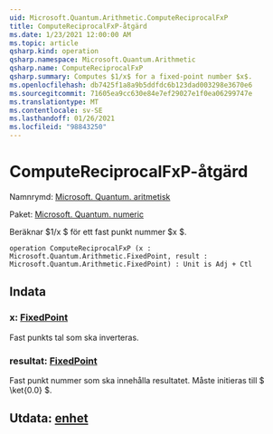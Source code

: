 ```yaml
---
uid: Microsoft.Quantum.Arithmetic.ComputeReciprocalFxP
title: ComputeReciprocalFxP-åtgärd
ms.date: 1/23/2021 12:00:00 AM
ms.topic: article
qsharp.kind: operation
qsharp.namespace: Microsoft.Quantum.Arithmetic
qsharp.name: ComputeReciprocalFxP
qsharp.summary: Computes $1/x$ for a fixed-point number $x$.
ms.openlocfilehash: db7425f1a8a9b5ddfdc6b123dad003298e3670e6
ms.sourcegitcommit: 71605ea9cc630e84e7ef29027e1f0ea06299747e
ms.translationtype: MT
ms.contentlocale: sv-SE
ms.lasthandoff: 01/26/2021
ms.locfileid: "98843250"
---
```

# <a name="computereciprocalfxp-operation"></a>ComputeReciprocalFxP-åtgärd

Namnrymd: [Microsoft. Quantum. aritmetisk](xref:Microsoft.Quantum.Arithmetic)

Paket: [Microsoft. Quantum. numeric](https://nuget.org/packages/Microsoft.Quantum.Numerics)


Beräknar $1/x $ för ett fast punkt nummer $x $.

```qsharp
operation ComputeReciprocalFxP (x : Microsoft.Quantum.Arithmetic.FixedPoint, result : Microsoft.Quantum.Arithmetic.FixedPoint) : Unit is Adj + Ctl
```


## <a name="input"></a>Indata

### <a name="x--fixedpoint"></a>x: [FixedPoint](xref:Microsoft.Quantum.Arithmetic.FixedPoint)

Fast punkts tal som ska inverteras.


### <a name="result--fixedpoint"></a>resultat: [FixedPoint](xref:Microsoft.Quantum.Arithmetic.FixedPoint)

Fast punkt nummer som ska innehålla resultatet. Måste initieras till $ \ket{0.0} $.



## <a name="output--unit"></a>Utdata: [enhet](xref:microsoft.quantum.lang-ref.unit)

